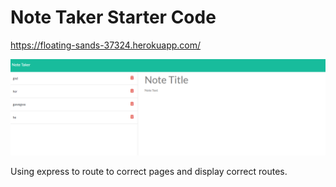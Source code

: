 # Note Taker Starter Code
https://floating-sands-37324.herokuapp.com/

![myscreenshot](./note.PNG)


Using express to route to correct pages and display correct routes.
